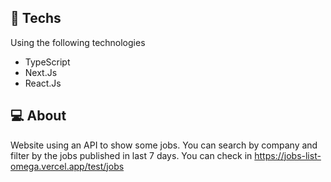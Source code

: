 ## 🚀 Techs

Using the following technologies

- TypeScript
- Next.Js
- React.Js

## 💻 About

Website using an API to show some jobs. You can search by company and filter by the jobs published in last 7 days. You can check in https://jobs-list-omega.vercel.app/test/jobs
